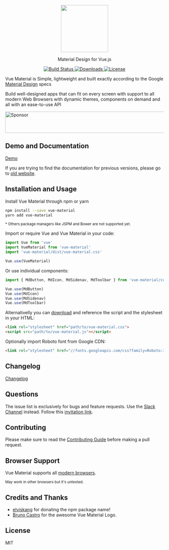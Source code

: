 <p align="center">
  <a href="https://vuematerial.io/" target="_blank">
    <img width="150" src="https://vuematerial.io/assets/logo-color.png">
  </a>
</p>

<p align="center">Material Design for Vue.js</p>

<p align="center">
  <a href="https://travis-ci.org/vuematerial/vue-material-experiments">
    <img src="https://travis-ci.org/vuematerial/vue-material-experiments.svg?branch=master" alt="Build Status">
  </a>

  <!--a href="https://codeclimate.com/github/vuematerial/vue-material-experiments/coverage">
    <img src="https://codeclimate.com/github/vuematerial/vue-material-experiments/badges/coverage.svg">
  </a-->

  <a href="https://www.npmjs.com/package/vue-material">
    <img src="https://img.shields.io/npm/dt/vue-material.svg" alt="Downloads">
  </a>

  <a href="https://www.npmjs.com/package/vue-material">
    <img src="https://img.shields.io/npm/l/vue-material.svg" alt="License">
  </a>
</p>

Vue Material is Simple, lightweight and built exactly according to the Google <a href="http://material.google.com" target="_blank">Material Design</a> specs

Build well-designed apps that can fit on every screen with support to all modern Web Browsers with dynamic themes, components on demand and all with an ease-to-use API

<a target='_blank' rel='nofollow' href='https://app.codesponsor.io/link/265KRzahMKDQEQEzoo9BxRiH/vuematerial/vue-material'>
  <img alt='Sponsor' width='888' height='68' src='https://app.codesponsor.io/embed/265KRzahMKDQEQEzoo9BxRiH/vuematerial/vue-material.svg' />
</a>

## Demo and Documentation

<a href="https://vuematerial.io/" target="_blank">Demo</a>

If you are trying to find the documentation for previous versions, please go to <a href="https://vue-material-old.netlify.com">old website</a>.

## Installation and Usage

Install Vue Material through npm or yarn

``` bash
npm install --save vue-material
yarn add vue-material
```

<small>* Others package managers like JSPM and Bower are not supported yet.</small>

Import or require Vue and Vue Material in your code:

``` javascript
import Vue from 'vue'
import VueMaterial from 'vue-material'
import 'vue-material/dist/vue-material.css'

Vue.use(VueMaterial)
```

Or use individual components:

``` javascript
import { MdButton, MdIcon, MdSidenav, MdToolbar } from 'vue-material/components'

Vue.use(MdButton)
Vue.use(MdIcon)
Vue.use(MdSidenav)
Vue.use(MdToolbar)
```

Alternativelly you can <a href="https://github.com/vuematerial/vue-material/archive/master.zip" target="_blank" rel="noopener">download</a> and reference the script and the stylesheet in your HTML:

``` html
<link rel="stylesheet" href="path/to/vue-material.css">
<script src="path/to/vue-material.js"></script>
```

Optionally import Roboto font from Google CDN:

``` html
<link rel="stylesheet" href="//fonts.googleapis.com/css?family=Roboto:300,400,500,700,400italic">
```

## Changelog

<a href="https://vuematerial.io/#/changelog" target="_blank">Changelog</a>

## Questions

The issue list is exclusively for bugs and feature requests. Use the [Slack Channel](https://vue-material.slack.com) instead. Follow this [invitation link](https://join.slack.com/t/vuematerial/shared_invite/MTgzMzU2NDQ5ODkwLTE0OTQ4MDI3MDAtNWYyZjhkNzEzMA).

## Contributing

Please make sure to read the [Contributing Guide](https://github.com/vuematerial/vue-material/blob/master/.github/CONTRIBUTING.md) before making a pull request.

## Browser Support

Vue Material supports all [modern browsers](http://browserl.ist/?q=%3E%3D+1%25).

<small>May work in other browsers but it's untested.</small>

## Credits and Thanks

* <a href="https://github.com/elviskang" target="_blank">elviskang</a> for donating the npm package name!
* <a href="https://github.com/brunocastro" target="_blank">Bruno Castro</a> for the awesome Vue Material Logo.

## License

MIT
